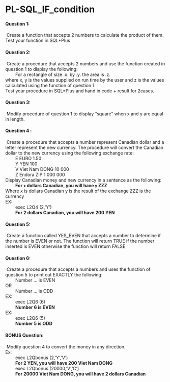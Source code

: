 # PL-SQL_IF_condition

#### Question 1:
&nbsp;Create a function that accepts 2 numbers to calculate the product of them.
<br>Test your function in SQL*Plus
#### Question 2:
&nbsp;Create a procedure that accepts 2 numbers and use the function created in question 1 to display the following:
<br>&nbsp;&nbsp;&nbsp;&nbsp;&nbsp;&nbsp;&nbsp;&nbsp;For a rectangle of size .x. by .y. the area is .z.
<br>where x, y is the values supplied on run time by the user
and z is the values calculated using the function of question 1.
<br>Test your procedure in SQL*Plus and hand in code + result for 2cases.
#### Question 3:
&nbsp;Modify procedure of question 1 to display “square” when x and y are equal in length.
#### Question 4 :
&nbsp;Create a procedure that accepts a number represent Canadian dollar and a letter represent the new currency. 
The procedure will convert the Canadian dollar to the new currency using the following exchange rate:
<br>&nbsp;&nbsp;&nbsp;&nbsp;&nbsp;&nbsp;&nbsp;&nbsp;E EURO 1.50
<br>&nbsp;&nbsp;&nbsp;&nbsp;&nbsp;&nbsp;&nbsp;&nbsp;Y YEN 100
<br>&nbsp;&nbsp;&nbsp;&nbsp;&nbsp;&nbsp;&nbsp;&nbsp;V Viet Nam DONG 10 000
<br>&nbsp;&nbsp;&nbsp;&nbsp;&nbsp;&nbsp;&nbsp;&nbsp;Z Endora ZIP 1 000 000
<br>Display Canadian money and new currency in a sentence as the following:
<br>&nbsp;&nbsp;&nbsp;&nbsp;&nbsp;&nbsp;&nbsp;&nbsp;<strong>For ``x`` dollars Canadian, you will have ``y`` ZZZ</strong>
<br>Where x is dollars Canadian
y is the result of the exchange
ZZZ is the currency
<br>EX:
<br>&nbsp;&nbsp;&nbsp;&nbsp;&nbsp;&nbsp;&nbsp;&nbsp;exec L2Q4 (2,’Y’)
<br>&nbsp;&nbsp;&nbsp;&nbsp;&nbsp;&nbsp;&nbsp;&nbsp;<strong>For 2 dollars Canadian, you will have 200 YEN</strong>
#### Question 5:
&nbsp;Create a function called YES_EVEN that accepts a number to determine if the number is EVEN or not. The function will return TRUE if the number inserted is EVEN otherwise the function will return FALSE
#### Question 6:
&nbsp;Create a procedure that accepts a numbers and uses the function of question 5 to print out EXACTLY the following:
<br>&nbsp;&nbsp;&nbsp;&nbsp;&nbsp;&nbsp;&nbsp;&nbsp;Number … is EVEN
<br>OR
<br>&nbsp;&nbsp;&nbsp;&nbsp;&nbsp;&nbsp;&nbsp;&nbsp;Number … is ODD
<br>EX:
<br>&nbsp;&nbsp;&nbsp;&nbsp;&nbsp;&nbsp;&nbsp;&nbsp;exec L2Q6 (6)
<br>&nbsp;&nbsp;&nbsp;&nbsp;&nbsp;&nbsp;&nbsp;&nbsp;<strong>Number 6 is EVEN</strong>
<br>EX:
<br>&nbsp;&nbsp;&nbsp;&nbsp;&nbsp;&nbsp;&nbsp;&nbsp;exec L2Q6 (5)
<br>&nbsp;&nbsp;&nbsp;&nbsp;&nbsp;&nbsp;&nbsp;&nbsp;<strong>Number 5 is ODD</strong>
#### BONUS Question:
&nbsp;Modify question 4 to convert the money in any direction.
<br>Ex:
<br>&nbsp;&nbsp;&nbsp;&nbsp;&nbsp;&nbsp;&nbsp;&nbsp;exec L2Qbonus (2,’Y’,’V’)
<br>&nbsp;&nbsp;&nbsp;&nbsp;&nbsp;&nbsp;&nbsp;&nbsp;<strong>For 2 YEN, you will have 200 Viet Nam DONG</strong>
<br>&nbsp;&nbsp;&nbsp;&nbsp;&nbsp;&nbsp;&nbsp;&nbsp;exec L2Qbonus (20000,’V’,’C’)
<br>&nbsp;&nbsp;&nbsp;&nbsp;&nbsp;&nbsp;&nbsp;&nbsp;<strong>For 20000 Viet Nam DONG, you will have 2 dollars Canadian</strong>
